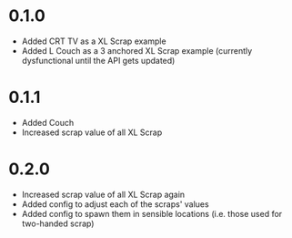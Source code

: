 # 0.1.0
- Added CRT TV as a XL Scrap example
- Added L Couch as a 3 anchored XL Scrap example (currently dysfunctional until the API gets updated)

# 0.1.1
- Added Couch
- Increased scrap value of all XL Scrap

# 0.2.0
- Increased scrap value of all XL Scrap again
- Added config to adjust each of the scraps' values
- Added config to spawn them in sensible locations (i.e. those used for two-handed scrap)